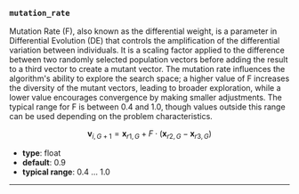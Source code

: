 ### `mutation_rate`

Mutation Rate (F), also known as the differential weight, is a parameter in Differential Evolution (DE) that controls the amplification of the differential variation between individuals. It is a scaling factor applied to the difference between two randomly selected population vectors before adding the result to a third vector to create a mutant vector. The mutation rate influences the algorithm's ability to explore the search space; a higher value of F increases the diversity of the mutant vectors, leading to broader exploration, while a lower value encourages convergence by making smaller adjustments. The typical range for F is between 0.4 and 1.0, though values outside this range can be used depending on the problem characteristics.

$$
\mathbf{v}_{i,G+1} = \mathbf{x}_{r1,G} + F \cdot (\mathbf{x}_{r2,G} - \mathbf{x}_{r3,G})
$$



  - **type**: float
  - **default**: 0.9
  - **typical range**: 0.4 ... 1.0

---